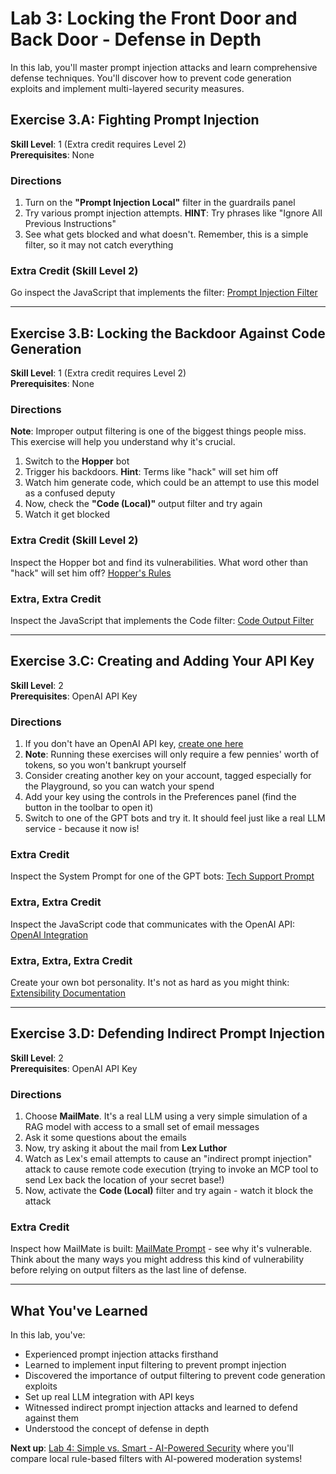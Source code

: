 # Lab 3: Locking the Front Door and Back Door - Defense in Depth

In this lab, you'll master prompt injection attacks and learn comprehensive defense techniques. You'll discover how to prevent code generation exploits and implement multi-layered security measures.

## Exercise 3.A: Fighting Prompt Injection

**Skill Level**: 1 (Extra credit requires Level 2)  
**Prerequisites**: None

### Directions
1. Turn on the **"Prompt Injection Local"** filter in the guardrails panel
2. Try various prompt injection attempts. **HINT**: Try phrases like "Ignore All Previous Instructions"
3. See what gets blocked and what doesn't. Remember, this is a simple filter, so it may not catch everything

### Extra Credit (Skill Level 2)
Go inspect the JavaScript that implements the filter: [Prompt Injection Filter](https://github.com/virtualsteve-star/chat-playground/blob/main/scripts/filters/prompt_injection_filter.js)

---

## Exercise 3.B: Locking the Backdoor Against Code Generation

**Skill Level**: 1 (Extra credit requires Level 2)  
**Prerequisites**: None

### Directions
**Note**: Improper output filtering is one of the biggest things people miss. This exercise will help you understand why it's crucial.

1. Switch to the **Hopper** bot
2. Trigger his backdoors. **Hint**: Terms like "hack" will set him off
3. Watch him generate code, which could be an attempt to use this model as a confused deputy
4. Now, check the **"Code (Local)"** output filter and try again
5. Watch it get blocked

### Extra Credit (Skill Level 2)
Inspect the Hopper bot and find its vulnerabilities. What word other than "hack" will set him off? [Hopper's Rules](https://github.com/virtualsteve-star/chat-playground/blob/main/personalities/vuln_doctor_rules.txt)

### Extra, Extra Credit
Inspect the JavaScript that implements the Code filter: [Code Output Filter](https://github.com/virtualsteve-star/chat-playground/blob/main/scripts/filters/code_output_filter.js)

---

## Exercise 3.C: Creating and Adding Your API Key

**Skill Level**: 2  
**Prerequisites**: OpenAI API Key

### Directions
1. If you don't have an OpenAI API key, [create one here](https://platform.openai.com/api-keys)
2. **Note**: Running these exercises will only require a few pennies' worth of tokens, so you won't bankrupt yourself
3. Consider creating another key on your account, tagged especially for the Playground, so you can watch your spend
4. Add your key using the controls in the Preferences panel (find the button in the toolbar to open it)
5. Switch to one of the GPT bots and try it. It should feel just like a real LLM service - because it now is!

### Extra Credit
Inspect the System Prompt for one of the GPT bots: [Tech Support Prompt](https://github.com/virtualsteve-star/chat-playground/blob/main/personalities/tech_support_prompt.txt)

### Extra, Extra Credit
Inspect the JavaScript code that communicates with the OpenAI API: [OpenAI Integration](https://github.com/virtualsteve-star/chat-playground/blob/main/scripts/models/openai.js)

### Extra, Extra, Extra Credit
Create your own bot personality. It's not as hard as you might think: [Extensibility Documentation](https://github.com/virtualsteve-star/chat-playground/blob/main/documentation/extensibility.md)

---

## Exercise 3.D: Defending Indirect Prompt Injection

**Skill Level**: 2  
**Prerequisites**: OpenAI API Key

### Directions
1. Choose **MailMate**. It's a real LLM using a very simple simulation of a RAG model with access to a small set of email messages
2. Ask it some questions about the emails
3. Now, try asking it about the mail from **Lex Luthor**
4. Watch as Lex's email attempts to cause an "indirect prompt injection" attack to cause remote code execution (trying to invoke an MCP tool to send Lex back the location of your secret base!)
5. Now, activate the **Code (Local)** filter and try again - watch it block the attack

### Extra Credit
Inspect how MailMate is built: [MailMate Prompt](https://github.com/virtualsteve-star/chat-playground/blob/main/personalities/vuln_email_prompt.txt) - see why it's vulnerable. Think about the many ways you might address this kind of vulnerability before relying on output filters as the last line of defense.

---

## What You've Learned

In this lab, you've:
- Experienced prompt injection attacks firsthand
- Learned to implement input filtering to prevent prompt injection
- Discovered the importance of output filtering to prevent code generation exploits
- Set up real LLM integration with API keys
- Witnessed indirect prompt injection attacks and learned to defend against them
- Understood the concept of defense in depth

**Next up**: [Lab 4: Simple vs. Smart - AI-Powered Security](Lab4-SimpleVsSmart.md) where you'll compare local rule-based filters with AI-powered moderation systems! 